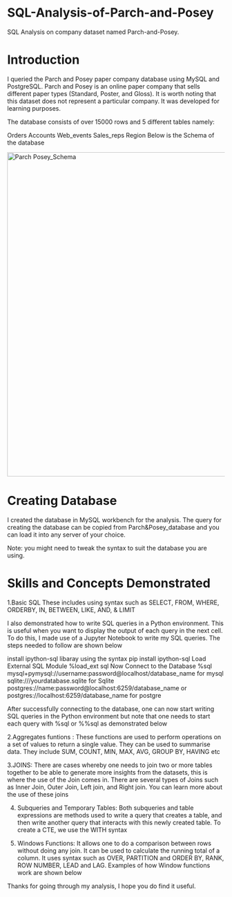 # SQL-Analysis-of-Parch-and-Posey
SQL Analysis on company dataset named Parch-and-Posey.
# Introduction
I queried the Parch and Posey paper company database using MySQL and PostgreSQL. Parch and Posey is an online paper company that sells different paper types (Standard, Poster, and Gloss). It is worth noting that this dataset does not represent a particular company. It was developed for learning purposes.

The database consists of over 15000 rows and 5 different tables namely:

Orders
Accounts
Web_events
Sales_reps
Region
Below is the Schema of the database


<img width="750" alt="Parch Posey_Schema" src="https://github.com/KrutikaRajpure/SQL-Analysis-of-Parch-and-Posey/assets/59536968/d2b5dfc8-af74-4e6c-aaca-94f0bf27729b">

# Creating Database
I created the database in MySQL workbench for the analysis. The query for creating the database can be copied from Parch&Posey_database and you can load it into any server of your choice.

Note: you might need to tweak the syntax to suit the database you are using.

# Skills and Concepts Demonstrated
1.Basic SQL
These includes using syntax such as SELECT, FROM, WHERE, ORDERBY, IN, BETWEEN, LIKE, AND, & LIMIT

I also demonstrated how to write SQL queries in a Python environment. This is useful when you want to display the output of each query in the next cell. To do this, I made use of a Jupyter Notebook to write my SQL queries. The steps needed to follow are shown below

install ipython-sql libaray using the syntax
pip install ipython-sql
Load External SQL Module
%load_ext sql
Now Connect to the Database
%sql mysql+pymysql://username:password@localhost/database_name for mysql
sqlite:///yourdatabase.sqlite for Sqlite
postgres://name:password@localhost:6259/database_name or
postgres://localhost:6259/database_name for postgre

After successfully connecting to the database, one can now start writing SQL queries in the Python environment but note that one needs to start each query with %sql or %%sql as demonstrated below

2.Aggregates funtions : These functions are used to perform operations on a set of values to return a single value. They can be used to summarise data. They include SUM, COUNT, MIN, MAX, AVG, GROUP BY, HAVING etc

3.JOINS: There are cases whereby one needs to join two or more tables together to be able to generate more insights from the datasets, this is where the use of the Join comes in. There are several types of Joins such as Inner Join, Outer Join, Left join, and Right join. You can learn more about the use of these joins 

4. Subqueries and Temporary Tables: Both subqueries and table expressions are methods used to write a query that creates a table, and then write another query that interacts with this newly created table. To create a CTE, we use the WITH syntax

5. Windows Functions: It allows one to do a comparison between rows without doing any join. It can be used to calculate the running total of a column. It uses syntax such as OVER, PARTITION and ORDER BY, RANK, ROW NUMBER, LEAD and LAG. Examples of how Window functions work are shown below
   
Thanks for going through my analysis, I hope you do find it useful.

